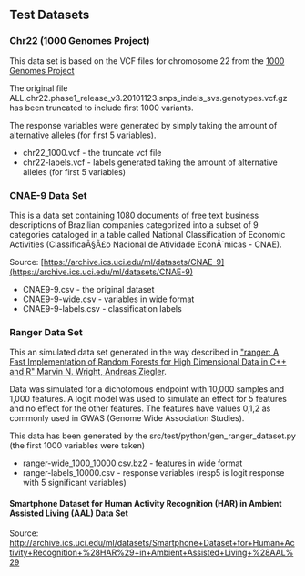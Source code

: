 Test Datasets
---------------

### Chr22 (1000 Genomes Project)

This data set is based on the VCF files for chromosome 22 from the [1000 Genomes Project](http://www.1000genomes.org/)

The original file ALL.chr22.phase1_release_v3.20101123.snps_indels_svs.genotypes.vcf.gz has been truncated to include first 1000 variants.

The response variables were generated by simply taking the amount of alternative alleles (for first 5 variables).

* chr22_1000.vcf - the truncate vcf file
* chr22-labels.vcf - labels generated taking the amount of alternative alleles (for first 5 variables)


### CNAE-9 Data Set 

This is a data set containing 1080 documents of free text business descriptions of Brazilian companies categorized into a 
subset of 9 categories cataloged in a table called National Classification of Economic Activities (ClassificaÃ§Ã£o Nacional de 
Atividade EconÃ´micas - CNAE). 

Source: [https://archive.ics.uci.edu/ml/datasets/CNAE-9](https://archive.ics.uci.edu/ml/datasets/CNAE-9)

* CNAE9-9.csv  - the original dataset
* CNAE9-9-wide.csv - variables in wide format
* CNAE9-9-labels.csv - classification labels


### Ranger Data Set

This an simulated data set generated in the way described in ["ranger: A Fast Implementation of Random Forests for High Dimensional Data in C++ and R" Marvin N. Wright, Andreas Ziegler](http://arxiv.org/abs/1508.04409).

Data was simulated for a dichotomous endpoint with 10,000 samples and 1,000 features. A logit model was used to simulate an effect for 5 features and no effect for the other features.
The features have values 0,1,2 as commonly used in GWAS (Genome Wide Association Studies).

This data has been generated by the src/test/python/gen\_ranger\_dataset.py (the first 1000 variables were taken)
 
* ranger-wide\_1000\_10000.csv.bz2 - features in wide format
* ranger-labels\_10000.csv - response variables (resp5 is logit response with 5 significant variables) 


#### Smartphone Dataset for Human Activity Recognition (HAR) in Ambient Assisted Living (AAL) Data Set 
Source: http://archive.ics.uci.edu/ml/datasets/Smartphone+Dataset+for+Human+Activity+Recognition+%28HAR%29+in+Ambient+Assisted+Living+%28AAL%29



